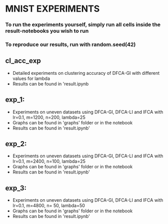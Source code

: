 # MNIST EXPERIMENTS
### To run the experiments yourself, simply run all cells inside the result-notebooks you wish to run

### To reproduce our results, run with random.seed(42)

## cl_acc_exp

- Detailed experiments on clustering accuracy of DFCA-GI with different values for lambda
- Results can be found in 'result.ipynb

## exp_1:

- Experiments on uneven datasets using DFCA-GI, DFCA-LI and IFCA with lr=0.1, m=1200, n=200, lambda=25
- Graphs can be found in 'graphs' folder or in the notebook
- Results can be found in 'result.ipynb'

## exp_2:

- Experiments on uneven datasets using DFCA-GI, DFCA-LI and IFCA with lr=0.1, m=2400, n=100, lambda=25
- Graphs can be found in 'graphs' folder or in the notebook
- Results can be found in 'result.ipynb'

## exp_3:

- Experiments on uneven datasets using DFCA-GI, DFCA-LI and IFCA with lr=0.1, m=4800, n= 50, lambda=50
- Graphs can be found in 'graphs' folder or in the notebook
- Results can be found in 'result.ipynb'
